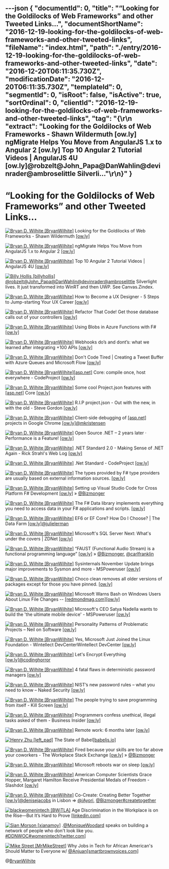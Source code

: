 ---json
{
  "documentId": 0,
  "title": "“Looking for the Goldilocks of Web Frameworks” and other Tweeted Links…",
  "documentShortName": "2016-12-19-looking-for-the-goldilocks-of-web-frameworks-and-other-tweeted-links",
  "fileName": "index.html",
  "path": "./entry/2016-12-19-looking-for-the-goldilocks-of-web-frameworks-and-other-tweeted-links",
  "date": "2016-12-20T06:11:35.730Z",
  "modificationDate": "2016-12-20T06:11:35.730Z",
  "templateId": 0,
  "segmentId": 0,
  "isRoot": false,
  "isActive": true,
  "sortOrdinal": 0,
  "clientId": "2016-12-19-looking-for-the-goldilocks-of-web-frameworks-and-other-tweeted-links",
  "tag": "{\r\n  \"extract\": \"Looking for the Goldilocks of Web Frameworks - Shawn Wildermuth [ow.ly] ngMigrate Helps You Move from AngularJS 1.x to Angular 2 [ow.ly] Top 10 Angular 2 Tutorial Videos | AngularJS 4U [ow.ly]@robzelt@John_Papa@DanWahlin@devinrader@ambroselittle Silverli...\"\r\n}"
}
---

# “Looking for the Goldilocks of Web Frameworks” and other Tweeted Links…

[<img alt="Bryan D. Wilhite [BryanWilhite]" src="https://songhay.blob.core.windows.net/shared-social-twitter/BryanWilhite.jpeg">](http://t.co/UNdqV0Z1zz "Bryan D. Wilhite [BryanWilhite]") Looking for the Goldilocks of Web Frameworks - Shawn Wildermuth [[ow.ly]](http://ow.ly/PldF306oiFe)

[<img alt="Bryan D. Wilhite [BryanWilhite]" src="https://songhay.blob.core.windows.net/shared-social-twitter/BryanWilhite.jpeg">](http://t.co/UNdqV0Z1zz "Bryan D. Wilhite [BryanWilhite]") ngMigrate Helps You Move from AngularJS 1.x to Angular 2 [[ow.ly]](http://ow.ly/puEf306tW17)

[<img alt="Bryan D. Wilhite [BryanWilhite]" src="https://songhay.blob.core.windows.net/shared-social-twitter/BryanWilhite.jpeg">](http://t.co/UNdqV0Z1zz "Bryan D. Wilhite [BryanWilhite]") Top 10 Angular 2 Tutorial Videos | AngularJS 4U [[ow.ly]](http://ow.ly/bybZ306mH0f)

[<img alt="Billy Hollis [billyhollis]" src="https://songhay.blob.core.windows.net/shared-social-twitter/billyhollis.jpeg">](http://t.co/5lDLIXYDXi "Billy Hollis [billyhollis]")[@robzelt](http://twitter.com/robzelt)[@John_Papa](http://twitter.com/John_Papa)[@DanWahlin](http://twitter.com/DanWahlin)[@devinrader](http://twitter.com/devinrader)[@ambroselittle](http://twitter.com/ambroselittle) Silverlight lives. It just transformed into WinRT and then UWP. See Canvas.Zindex.

[<img alt="Bryan D. Wilhite [BryanWilhite]" src="https://songhay.blob.core.windows.net/shared-social-twitter/BryanWilhite.jpeg">](http://t.co/UNdqV0Z1zz "Bryan D. Wilhite [BryanWilhite]") How to Become a UX Designer - 5 Steps to Jump-starting Your UX Career [[ow.ly]](http://ow.ly/j98v306qHrm)

[<img alt="Bryan D. Wilhite [BryanWilhite]" src="https://songhay.blob.core.windows.net/shared-social-twitter/BryanWilhite.jpeg">](http://t.co/UNdqV0Z1zz "Bryan D. Wilhite [BryanWilhite]") Refactor That Code! Get those database calls out of your controllers [[ow.ly]](http://ow.ly/DXwt306qGuw)

[<img alt="Bryan D. Wilhite [BryanWilhite]" src="https://songhay.blob.core.windows.net/shared-social-twitter/BryanWilhite.jpeg">](http://t.co/UNdqV0Z1zz "Bryan D. Wilhite [BryanWilhite]") Using Blobs in Azure Functions with F# [[ow.ly]](http://ow.ly/sx4C306l8R4)

[<img alt="Bryan D. Wilhite [BryanWilhite]" src="https://songhay.blob.core.windows.net/shared-social-twitter/BryanWilhite.jpeg">](http://t.co/UNdqV0Z1zz "Bryan D. Wilhite [BryanWilhite]") Webhooks do’s and dont’s: what we learned after integrating +100 APIs [[ow.ly]](http://ow.ly/pPAx306tVXb)

[<img alt="Bryan D. Wilhite [BryanWilhite]" src="https://songhay.blob.core.windows.net/shared-social-twitter/BryanWilhite.jpeg">](http://t.co/UNdqV0Z1zz "Bryan D. Wilhite [BryanWilhite]") Don't Code Tired | Creating a Tweet Buffer with Azure Queues and Microsoft Flow [[ow.ly]](http://ow.ly/k4hJ306sYSk)

[<img alt="Bryan D. Wilhite [BryanWilhite]" src="https://songhay.blob.core.windows.net/shared-social-twitter/BryanWilhite.jpeg">](http://t.co/UNdqV0Z1zz "Bryan D. Wilhite [BryanWilhite]")[[asp.net]](http://ASP.NET) Core: compile once, host everywhere - CodeProject [[ow.ly]](http://ow.ly/bLyk306qG6t)

[<img alt="Bryan D. Wilhite [BryanWilhite]" src="https://songhay.blob.core.windows.net/shared-social-twitter/BryanWilhite.jpeg">](http://t.co/UNdqV0Z1zz "Bryan D. Wilhite [BryanWilhite]") Some cool Project.json features with [[asp.net]](http://ASP.NET) Core [[ow.ly]](http://ow.ly/83Pb306qG0d)

[<img alt="Bryan D. Wilhite [BryanWilhite]" src="https://songhay.blob.core.windows.net/shared-social-twitter/BryanWilhite.jpeg">](http://t.co/UNdqV0Z1zz "Bryan D. Wilhite [BryanWilhite]") R.I.P project.json - Out with the new, in with the old - Steve Gordon [[ow.ly]](http://ow.ly/uFe2306qFRJ)

[<img alt="Bryan D. Wilhite [BryanWilhite]" src="https://songhay.blob.core.windows.net/shared-social-twitter/BryanWilhite.jpeg">](http://t.co/UNdqV0Z1zz "Bryan D. Wilhite [BryanWilhite]") Client-side debugging of [[asp.net]](http://ASP.NET) projects in Google Chrome [[ow.ly]](http://ow.ly/LwQM306qFzT)[@mkristensen](http://twitter.com/mkristensen)

[<img alt="Bryan D. Wilhite [BryanWilhite]" src="https://songhay.blob.core.windows.net/shared-social-twitter/BryanWilhite.jpeg">](http://t.co/UNdqV0Z1zz "Bryan D. Wilhite [BryanWilhite]") Open Source .NET – 2 years later · Performance is a Feature! [[ow.ly]](http://ow.ly/lQqB306tVhe)

[<img alt="Bryan D. Wilhite [BryanWilhite]" src="https://songhay.blob.core.windows.net/shared-social-twitter/BryanWilhite.jpeg">](http://t.co/UNdqV0Z1zz "Bryan D. Wilhite [BryanWilhite]") .NET Standard 2.0 - Making Sense of .NET Again - Rick Strahl's Web Log [[ow.ly]](http://ow.ly/patC306tVE8)

[<img alt="Bryan D. Wilhite [BryanWilhite]" src="https://songhay.blob.core.windows.net/shared-social-twitter/BryanWilhite.jpeg">](http://t.co/UNdqV0Z1zz "Bryan D. Wilhite [BryanWilhite]") .Net Standard - CodeProject [[ow.ly]](http://ow.ly/ohSl306oiMm)

[<img alt="Bryan D. Wilhite [BryanWilhite]" src="https://songhay.blob.core.windows.net/shared-social-twitter/BryanWilhite.jpeg">](http://t.co/UNdqV0Z1zz "Bryan D. Wilhite [BryanWilhite]") The types provided by F# type providers are usually based on external information sources. [[ow.ly]](http://ow.ly/VXGq306tG9p)

[<img alt="Bryan D. Wilhite [BryanWilhite]" src="https://songhay.blob.core.windows.net/shared-social-twitter/BryanWilhite.jpeg">](http://t.co/UNdqV0Z1zz "Bryan D. Wilhite [BryanWilhite]") Setting up Visual Studio Code for Cross Platform F# Development [[ow.ly]](http://ow.ly/6yPo306qGhm) » [@Bizmonger](http://twitter.com/Bizmonger)

[<img alt="Bryan D. Wilhite [BryanWilhite]" src="https://songhay.blob.core.windows.net/shared-social-twitter/BryanWilhite.jpeg">](http://t.co/UNdqV0Z1zz "Bryan D. Wilhite [BryanWilhite]") The F# Data library implements everything you need to access data in your F# applications and scripts. [[ow.ly]](http://ow.ly/mhGV306tGn4)

[<img alt="Bryan D. Wilhite [BryanWilhite]" src="https://songhay.blob.core.windows.net/shared-social-twitter/BryanWilhite.jpeg">](http://t.co/UNdqV0Z1zz "Bryan D. Wilhite [BryanWilhite]") EF6 or EF Core? How Do I Choose? | The Data Farm [[ow.ly]](http://ow.ly/RBTc306tVTe)[@julielerman](http://twitter.com/julielerman)

[<img alt="Bryan D. Wilhite [BryanWilhite]" src="https://songhay.blob.core.windows.net/shared-social-twitter/BryanWilhite.jpeg">](http://t.co/UNdqV0Z1zz "Bryan D. Wilhite [BryanWilhite]") Microsoft's SQL Server Next: What's under the covers | ZDNet [[ow.ly]](http://ow.ly/mrbv306ryIG)

[<img alt="Bryan D. Wilhite [BryanWilhite]" src="https://songhay.blob.core.windows.net/shared-social-twitter/BryanWilhite.jpeg">](http://t.co/UNdqV0Z1zz "Bryan D. Wilhite [BryanWilhite]") “FAUST (Functional Audio Stream) is a functional programming language” [[ow.ly]](http://ow.ly/LFoy306qIyR) » [@Bizmonger](http://twitter.com/Bizmonger), [@carlfranklin](http://twitter.com/carlfranklin)

[<img alt="Bryan D. Wilhite [BryanWilhite]" src="https://songhay.blob.core.windows.net/shared-social-twitter/BryanWilhite.jpeg">](http://t.co/UNdqV0Z1zz "Bryan D. Wilhite [BryanWilhite]") Sysinternals November Update brings major improvements to Sysmon and more - MSPoweruser [[ow.ly]](http://ow.ly/TJRs306l90P)

[<img alt="Bryan D. Wilhite [BryanWilhite]" src="https://songhay.blob.core.windows.net/shared-social-twitter/BryanWilhite.jpeg">](http://t.co/UNdqV0Z1zz "Bryan D. Wilhite [BryanWilhite]") Choco clean removes all older versions of packages except for those you have pinned. [[ow.ly]](http://ow.ly/GGQ0306tOv9)

[<img alt="Bryan D. Wilhite [BryanWilhite]" src="https://songhay.blob.core.windows.net/shared-social-twitter/BryanWilhite.jpeg">](http://t.co/UNdqV0Z1zz "Bryan D. Wilhite [BryanWilhite]") Microsoft Warns Bash on Windows Users About Linux File Changes -- [[redmondmag.com]](http://Redmondmag.com)[[ow.ly]](http://ow.ly/I8iJ306lzBt)

[<img alt="Bryan D. Wilhite [BryanWilhite]" src="https://songhay.blob.core.windows.net/shared-social-twitter/BryanWilhite.jpeg">](http://t.co/UNdqV0Z1zz "Bryan D. Wilhite [BryanWilhite]") Microsoft's CEO Satya Nadella wants to build the 'the ultimate mobile device' - MSPoweruser [[ow.ly]](http://ow.ly/CaPA306ryDx)

[<img alt="Bryan D. Wilhite [BryanWilhite]" src="https://songhay.blob.core.windows.net/shared-social-twitter/BryanWilhite.jpeg">](http://t.co/UNdqV0Z1zz "Bryan D. Wilhite [BryanWilhite]") Personality Patterns of Problematic Projects – Neil on Software [[ow.ly]](http://ow.ly/XGr3306oi3u)

[<img alt="Bryan D. Wilhite [BryanWilhite]" src="https://songhay.blob.core.windows.net/shared-social-twitter/BryanWilhite.jpeg">](http://t.co/UNdqV0Z1zz "Bryan D. Wilhite [BryanWilhite]") Yes, Microsoft Just Joined the Linux Foundation - Wintellect DevCenterWintellect DevCenter [[ow.ly]](http://ow.ly/4Aah306oiUd)

[<img alt="Bryan D. Wilhite [BryanWilhite]" src="https://songhay.blob.core.windows.net/shared-social-twitter/BryanWilhite.jpeg">](http://t.co/UNdqV0Z1zz "Bryan D. Wilhite [BryanWilhite]") Let's Encrypt Everything [[ow.ly]](http://ow.ly/mjMa306rya4)[@codinghorror](http://twitter.com/codinghorror)

[<img alt="Bryan D. Wilhite [BryanWilhite]" src="https://songhay.blob.core.windows.net/shared-social-twitter/BryanWilhite.jpeg">](http://t.co/UNdqV0Z1zz "Bryan D. Wilhite [BryanWilhite]") 4 fatal flaws in deterministic password managers [[ow.ly]](http://ow.ly/VxVp306qHmp)

[<img alt="Bryan D. Wilhite [BryanWilhite]" src="https://songhay.blob.core.windows.net/shared-social-twitter/BryanWilhite.jpeg">](http://t.co/UNdqV0Z1zz "Bryan D. Wilhite [BryanWilhite]") NIST’s new password rules – what you need to know – Naked Security [[ow.ly]](http://ow.ly/6Hhw306ryoX)

[<img alt="Bryan D. Wilhite [BryanWilhite]" src="https://songhay.blob.core.windows.net/shared-social-twitter/BryanWilhite.jpeg">](http://t.co/UNdqV0Z1zz "Bryan D. Wilhite [BryanWilhite]") The people trying to save programming from itself - Kill Screen [[ow.ly]](http://ow.ly/KMBI306ryt6)

[<img alt="Bryan D. Wilhite [BryanWilhite]" src="https://songhay.blob.core.windows.net/shared-social-twitter/BryanWilhite.jpeg">](http://t.co/UNdqV0Z1zz "Bryan D. Wilhite [BryanWilhite]") Programmers confess unethical, illegal tasks asked of them - Business Insider [[ow.ly]](http://ow.ly/Ilhj306m9Ch)

[<img alt="Bryan D. Wilhite [BryanWilhite]" src="https://songhay.blob.core.windows.net/shared-social-twitter/BryanWilhite.jpeg">](http://t.co/UNdqV0Z1zz "Bryan D. Wilhite [BryanWilhite]") Remote work: 6 months later [[ow.ly]](http://ow.ly/F8fd306oiy7)

[<img alt="Henry Zhu [left_pad]" src="https://songhay.blob.core.windows.net/shared-social-twitter/left_pad.jpeg">](https://t.co/enXQ6ysUin "Henry Zhu [left_pad]") The State of Babel[[babeljs.io]](https://babeljs.io/blog/2016/12/07/the-state-of-babel)

[<img alt="Bryan D. Wilhite [BryanWilhite]" src="https://songhay.blob.core.windows.net/shared-social-twitter/BryanWilhite.jpeg">](http://t.co/UNdqV0Z1zz "Bryan D. Wilhite [BryanWilhite]") Fired because your skills are too far above your coworkers - The Workplace Stack Exchange [[ow.ly]](http://ow.ly/u8HI306qJtq) » [@Bizmonger](http://twitter.com/Bizmonger)

[<img alt="Bryan D. Wilhite [BryanWilhite]" src="https://songhay.blob.core.windows.net/shared-social-twitter/BryanWilhite.jpeg">](http://t.co/UNdqV0Z1zz "Bryan D. Wilhite [BryanWilhite]") Microsoft reboots war on sleep [[ow.ly]](http://ow.ly/ypHk306qI1b)

[<img alt="Bryan D. Wilhite [BryanWilhite]" src="https://songhay.blob.core.windows.net/shared-social-twitter/BryanWilhite.jpeg">](http://t.co/UNdqV0Z1zz "Bryan D. Wilhite [BryanWilhite]") American Computer Scientists Grace Hopper, Margaret Hamilton Receive Presidential Medals of Freedom - Slashdot [[ow.ly]](http://ow.ly/Fr1h306sYmb)

[<img alt="Bryan D. Wilhite [BryanWilhite]" src="https://songhay.blob.core.windows.net/shared-social-twitter/BryanWilhite.jpeg">](http://t.co/UNdqV0Z1zz "Bryan D. Wilhite [BryanWilhite]") Co-Create: Creating Better Together [[ow.ly]](http://ow.ly/eGLg306toGi)[@denisejacobs](http://twitter.com/denisejacobs) in Lisbon => [@iAyori](http://twitter.com/iAyori), [@Bizmonger](http://twitter.com/Bizmonger)[#createtogether](http://twitter.com/search?q=%23createtogether)

[<img alt="blackwomenintech [BWiTLA]" src="https://songhay.blob.core.windows.net/shared-social-twitter/BWiTLA.jpeg">](https://t.co/Z1JeN5MH6T "blackwomenintech [BWiTLA]") Age Discrimination in the Workplace is on the Rise—But It’s Hard to Prove [[linkedin.com]](https://www.linkedin.com/pulse/age-discrimination-workplace-risebut-its-hard-prove-john-mcdermott)

[<img alt="Sian Morson [xianamoy]" src="https://songhay.blob.core.windows.net/shared-social-twitter/xianamoy.jpg">](https://t.co/kptZSKAnC3 "Sian Morson [xianamoy]") .[@MoniqueWoodard](http://twitter.com/MoniqueWoodard) speaks on building a network of people who don't look like you. [#DDNWOC](http://twitter.com/search?q=%23DDNWOC)[#womenintech](http://twitter.com/search?q=%23womenintech)[[twitter.com]](https://twitter.com/xianamoy/status/806611107435581440/photo/1)

[<img alt="Mike Street [MrMikeStreet]" src="https://songhay.blob.core.windows.net/shared-social-twitter/MrMikeStreet.jpg">](http://t.co/hvRhabQ8LD "Mike Street [MrMikeStreet]") Why Jobs in Tech for African American's Should Matter to Everyone w/ [@Anjuan](http://twitter.com/Anjuan)[[smartbrownvoices.com]](http://smartbrownvoices.com/podcast/jobs-tech-african-american-matter-everyone-w-anjuan/?utm_source=ReviveOldPost&utm_medium=social&utm_campaign=ReviveOldPost)

@[BryanWilhite](https://twitter.com/BryanWilhite)
